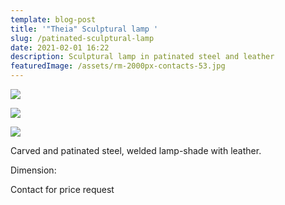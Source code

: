 ```yaml
---
template: blog-post
title: '"Theia" Sculptural lamp '
slug: /patinated-sculptural-lamp
date: 2021-02-01 16:22
description: Sculptural lamp in patinated steel and leather
featuredImage: /assets/rm-2000px-contacts-53.jpg
---
```

![](/assets/img_1206.jpg)

![](/assets/img_1112.jpg)

![](/assets/img_1227.jpg)

Carved and patinated steel, welded lamp-shade with leather.

Dimension: 

Contact for price request